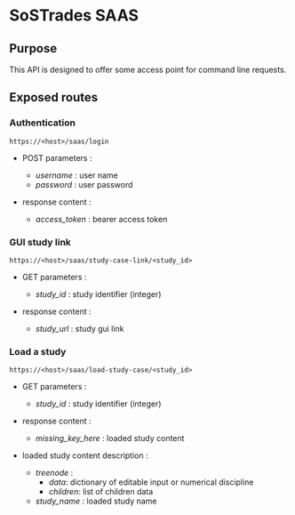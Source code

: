 
# SoSTrades SAAS


## Purpose


This API is designed to offer some access point for command line requests.


## Exposed routes

### Authentication


    https://<host>/saas/login


- POST parameters : 
  - *username* : user name 
  - *password* : user password 

- response content :
  - *access_token* : bearer access token


### GUI study link


    https://<host>/saas/study-case-link/<study_id>


- GET parameters : 
  - *study_id* : study identifier (integer) 

- response content :
  - *study_url* : study gui link

### Load a study


    https://<host>/saas/load-study-case/<study_id>


- GET parameters : 
  - *study_id* : study identifier (integer) 

- response content :
  - *missing_key_here* : loaded study content 

- loaded study content description :
  - *treenode* : 
    - *data*: dictionary of editable input or numerical discipline
    - *children*: list of children data
  - *study_name* : loaded study name



